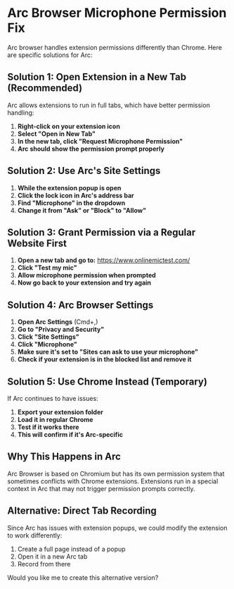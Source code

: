 # Arc Browser Microphone Permission Fix

Arc browser handles extension permissions differently than Chrome. Here are specific solutions for Arc:

## Solution 1: Open Extension in a New Tab (Recommended)

Arc allows extensions to run in full tabs, which have better permission handling:

1. **Right-click on your extension icon**
2. **Select "Open in New Tab"** 
3. **In the new tab, click "Request Microphone Permission"**
4. **Arc should show the permission prompt properly**

## Solution 2: Use Arc's Site Settings

1. **While the extension popup is open**
2. **Click the lock icon in Arc's address bar**
3. **Find "Microphone" in the dropdown**
4. **Change it from "Ask" or "Block" to "Allow"**

## Solution 3: Grant Permission via a Regular Website First

1. **Open a new tab and go to:** https://www.onlinemictest.com/
2. **Click "Test my mic"**
3. **Allow microphone permission when prompted**
4. **Now go back to your extension and try again**

## Solution 4: Arc Browser Settings

1. **Open Arc Settings** (Cmd+,)
2. **Go to "Privacy and Security"**
3. **Click "Site Settings"**
4. **Click "Microphone"**
5. **Make sure it's set to "Sites can ask to use your microphone"**
6. **Check if your extension is in the blocked list and remove it**

## Solution 5: Use Chrome Instead (Temporary)

If Arc continues to have issues:
1. **Export your extension folder**
2. **Load it in regular Chrome**
3. **Test if it works there**
4. **This will confirm if it's Arc-specific**

## Why This Happens in Arc

Arc Browser is based on Chromium but has its own permission system that sometimes conflicts with Chrome extensions. Extensions run in a special context in Arc that may not trigger permission prompts correctly.

## Alternative: Direct Tab Recording

Since Arc has issues with extension popups, we could modify the extension to work differently:

1. Create a full page instead of a popup
2. Open it in a new Arc tab
3. Record from there

Would you like me to create this alternative version?